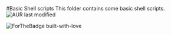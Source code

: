 #Basic Shell scripts
This folder contains some basic shell scripts.
![AUR last modified](https://img.shields.io/aur/last-modified/today) 


![ForTheBadge built-with-love](http://ForTheBadge.com/images/badges/built-with-love.svg)
